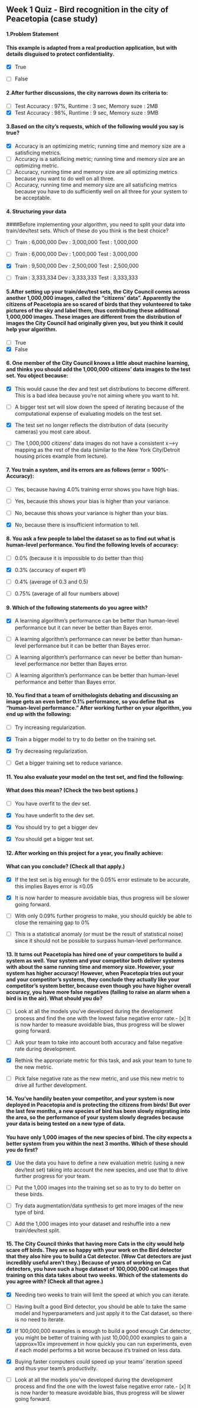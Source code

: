 ## Week 1 Quiz - Bird recognition in the city of Peacetopia (case study)


#### 1.Problem Statement
#### This example is adapted from a real production application, but with details disguised to protect confidentiality.
- [x] True
- [ ] False


#### 2.After further discussions, the city narrows down its criteria to:

- [ ] Test Accuracy : 97%, Runtime : 3 sec, Memory suze : 2MB
- [x] Test Accuracy : 98%, Runtime : 9 sec, Memory suze : 9MB

#### 3.Based on the city’s requests, which of the following would you say is true?

- [x] Accuracy is an optimizing metric; running time and memory size are a satisficing metrics.
- [ ] Accuracy is a satisficing metric; running time and memory size are an optimizing metric.
- [ ] Accuracy, running time and memory size are all optimizing metrics because you want to do well on all three.
- [ ] Accuracy, running time and memory size are all satisficing metrics because you have to do sufficiently well on all three for your system to be acceptable.

#### 4. Structuring your data
####Before implementing your algorithm, you need to split your data into train/dev/test sets. Which of these do you think is the best choice?

- [ ] Train : 6,000,000 Dev : 3,000,000 Test : 1,000,000
- [ ] Train : 6,000,000 Dev : 1,000,000 Test : 3,000,000
- [x] Train : 9,500,000 Dev : 2,500,000 Test : 2,500,000
- [ ] Train : 3,333,334 Dev : 3,333,333 Test : 3,333,333


#### 5.After setting up your train/dev/test sets, the City Council comes across another 1,000,000 images, called the “citizens’ data”. Apparently the citizens of Peacetopia are so scared of birds that they volunteered to take pictures of the sky and label them, thus contributing these additional 1,000,000 images. These images are different from the distribution of images the City Council had originally given you, but you think it could help your algorithm.

- [ ] True
- [x] False

#### 6. One member of the City Council knows a little about machine learning, and thinks you should add the 1,000,000 citizens’ data images to the test set. You object because:


- [x] This would cause the dev and test set distributions to become different. This is a bad idea because you’re not aiming where you want to hit.
- [ ] A bigger test set will slow down the speed of iterating because of the computational expense of evaluating models on the test set.
- [x] The test set no longer reflects the distribution of data (security cameras) you most care about.
- [ ] The 1,000,000 citizens’ data images do not have a consistent x-->y mapping as the rest of the data (similar to the New York City/Detroit housing prices example from lecture).


#### 7. You train a system, and its errors are as follows (error = 100%-Accuracy):

- [ ] Yes, because having 4.0% training error shows you have high bias.
- [ ] Yes, because this shows your bias is higher than your variance.
- [ ] No, because this shows your variance is higher than your bias.
- [x] No, because there is insufficient information to tell.


#### 8. You ask a few people to label the dataset so as to find out what is human-level performance. You find the following levels of accuracy:


- [ ] 0.0% (because it is impossible to do better than this)
- [x] 0.3% (accuracy of expert #1)
- [ ] 0.4% (average of 0.3 and 0.5)
- [ ] 0.75% (average of all four numbers above)


#### 9. Which of the following statements do you agree with?

- [x] A learning algorithm’s performance can be better than human-level performance but it can never be better than Bayes error.
- [ ] A learning algorithm’s performance can never be better than human-level performance but it can be better than Bayes error.
- [ ] A learning algorithm’s performance can never be better than human-level performance nor better than Bayes error.
- [ ] A learning algorithm’s performance can be better than human-level performance and better than Bayes error.


#### 10. You find that a team of ornithologists debating and discussing an image gets an even better 0.1% performance, so you define that as “human-level performance.” After working further on your algorithm, you end up with the following:


- [ ] Try increasing regularization.
- [x] Train a bigger model to try to do better on the training set.
- [x] Try decreasing regularization.
- [ ] Get a bigger training set to reduce variance.


#### 11. You also evaluate your model on the test set, and find the following:
#### What does this mean? (Check the two best options.)

- [ ] You have overfit to the dev set.
- [x] You have underfit to the dev set.
- [x] You should try to get a bigger dev
- [x] You should get a bigger test set.


#### 12. After working on this project for a year, you finally achieve:
#### What can you conclude? (Check all that apply.)


- [x] If the test set is big enough for the 0.05% error estimate to be accurate, this implies Bayes error is ≤0.05
- [x] It is now harder to measure avoidable bias, thus progress will be slower going forward.
- [ ] With only 0.09% further progress to make, you should quickly be able to close the remaining gap to 0%
- [ ] This is a statistical anomaly (or must be the result of statistical noise) since it should not be possible to surpass human-level performance.



#### 13. It turns out Peacetopia has hired one of your competitors to build a system as well. Your system and your competitor both deliver systems with about the same running time and memory size. However, your system has higher accuracy! However, when Peacetopia tries out your and your competitor’s systems, they conclude they actually like your competitor’s system better, because even though you have higher overall accuracy, you have more false negatives (failing to raise an alarm when a bird is in the air). What should you do?


- [ ] Look at all the models you’ve developed during the development process and find the one with the lowest false negative error rate.- [x] It is now harder to measure avoidable bias, thus progress will be slower going forward.
- [ ] Ask your team to take into account both accuracy and false negative rate during development.
- [x] Rethink the appropriate metric for this task, and ask your team to tune to the new metric.
- [ ] Pick false negative rate as the new metric, and use this new metric to drive all further development.


#### 14. You’ve handily beaten your competitor, and your system is now deployed in Peacetopia and is protecting the citizens from birds! But over the last few months, a new species of bird has been slowly migrating into the area, so the performance of your system slowly degrades because your data is being tested on a new type of data.
#### You have only 1,000 images of the new species of bird. The city expects a better system from you within the next 3 months. Which of these should you do first?

- [x] Use the data you have to define a new evaluation metric (using a new dev/test set) taking into account the new species, and use that to drive further progress for your team.
- [ ] Put the 1,000 images into the training set so as to try to do better on these birds.
- [ ] Try data augmentation/data synthesis to get more images of the new type of bird.
- [ ] Add the 1,000 images into your dataset and reshuffle into a new train/dev/test split.


#### 15. The City Council thinks that having more Cats in the city would help scare off birds. They are so happy with your work on the Bird detector that they also hire you to build a Cat detector. (Wow Cat detectors are just incredibly useful aren’t they.) Because of years of working on Cat detectors, you have such a huge dataset of 100,000,000 cat images that training on this data takes about two weeks. Which of the statements do you agree with? (Check all that agree.)


- [x] Needing two weeks to train will limit the speed at which you can iterate.
- [ ] Having built a good Bird detector, you should be able to take the same model and hyperparameters and just apply it to the Cat dataset, so there is no need to iterate.
- [x] If 100,000,000 examples is enough to build a good enough Cat detector, you might be better of training with just 10,000,000 examples to gain a \approx≈10x improvement in how quickly you can run experiments, even if each model performs a bit worse because it’s trained on less data.
- [x] Buying faster computers could speed up your teams’ iteration speed and thus your team’s productivity.
- [ ] Look at all the models you’ve developed during the development process and find the one with the lowest false negative error rate.- [x] It is now harder to measure avoidable bias, thus progress will be slower going forward.




